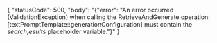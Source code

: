 {
    "statusCode": 500,
    "body": "{\"error\": \"An error occurred (ValidationException) when calling the RetrieveAndGenerate operation: [textPromptTemplate::generationConfiguration] must contain the $search_results$ placeholder variable.\"}"
}
